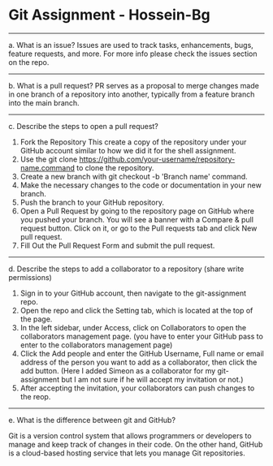 # Git Assignment - Hossein-Bg
----------------------------------------

a. What is an issue?
Issues are used to track tasks, enhancements, bugs, feature requests, and more.
For more info please check the issues section on the repo.

----------------------------------------

b. What is a pull request?
PR serves as a proposal to merge changes made in one branch of a repository into another, typically from a feature branch into the main branch.

----------------------------------------

c. Describe the steps to open a pull request?
1. Fork the Repository
This create a copy of the repository under your GitHub account similar to how we did it for the shell assignment.
2. Use the git clone https://github.com/your-username/repository-name.command to clone the repository.
3. Create a new branch with git checkout -b 'Branch name' command.
4. Make the necessary changes to the code or documentation in your new branch.
5. Push the branch to your GitHub repository.
6. Open a Pull Request by going to the repository page on GitHub where you pushed your branch. You will see a banner with a Compare & pull request button. Click on it, or go to the Pull requests tab and click New pull request.
7. Fill Out the Pull Request Form and submit the pull request.

----------------------------------------

d. Describe the steps to add a collaborator to a repository (share write permissions)
1. Sign in to your GitHub account, then navigate to the git-assignment repo.
2. Open the repo and click the Setting tab, which is located at the top of the page.
3. In the left sidebar, under Access, click on Collaborators to open the collaborators management page. (you have to enter your GitHub pass to enter to the collaborators management page)
4. Click the Add people and enter the GitHub Username, Full name or email address of the person you want to add as a collaborator, then click the add button. (Here I added Simeon as a collaborator for my git-assignment but I am not sure if he will accept my invitation or not.) 
5. After accepting the invitation, your collaborators can push changes to the reop.

----------------------------------------

e. What is the difference between git and GitHub?

Git is a version control system that allows programmers or developers to manage and keep track of changes in their code. On the other hand, GitHub is a cloud-based hosting service that lets you manage Git repositories.